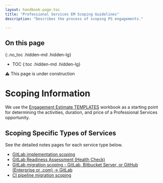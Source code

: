 ```yaml
---
layout: handbook-page-toc
title: "Professional Services EM Scoping Guidelines"
description: "Describes the process of scoping PS engagements."

---
```


## On this page
{:.no_toc .hidden-md .hidden-lg}

- TOC
{:toc .hidden-md .hidden-lg}

:warning: This page is under construction 

# Scoping Information

We use the [Engagement Estimate TEMPLATES](https://docs.google.com/spreadsheets/d/1YKMyflzsA-VPEVobB82zC8-n0hlC-uRBtiNB7Fm-kZg/edit?usp=sharing) workbook as a starting point for determining the activities, duration, and price of a Professional Services opportunity.

## Scoping Specific Types of Services

See the detailed notes pages for each service type below.

- [GitLab implementation scoping](/handbook/customer-success/professional-services-engineering/engagement-mgmt/scoping-information/implementation/)
- [GitLab Readiness Assessment (Health Check)](/handbook/customer-success/professional-services-engineering/engagement-mgmt/scoping-information/readiness/)
- [GitLab migration scoping - GitLab, Bitbucket Server, or GitHub (Enterprise or .com) -> GitLab](/handbook/customer-success/professional-services-engineering/engagement-mgmt/scoping-information/migrations/)
- [CI pipeline migration scoping](/handbook/customer-success/professional-services-engineering/engagement-mgmt/scoping-information/ci-pipeline/)

